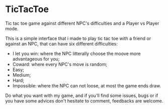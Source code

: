 # TicTacToe
Tic tac toe game against different NPC's difficulties and a Player vs Player mode.

This is a simple interface that i made to play tic tac toe with a friend or against an NPC, that can have six different difficulties:
- I let you win: where the NPC litterally choose the moove more advantageous for you;
- Coward: where every NPC's move is random;
- Easy;
- Medium;
- Hard;
- Impossible: where the NPC can not loose, at most the game ends draw.

Do what you want with my game, and if you'll find some issues, bugs or if you have some advices don't hesitate to comment, feedbacks are welcome.